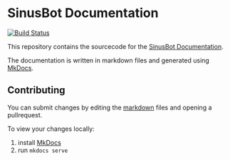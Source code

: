 # SinusBot Documentation

[![Build Status](https://travis-ci.org/SinusBot/docs.svg?branch=master)](https://travis-ci.org/SinusBot/docs)

This repository contains the sourcecode for the [SinusBot Documentation](https://sinusbot.github.io/docs/).

The documentation is written in markdown files and generated using [MkDocs](https://www.mkdocs.org).

## Contributing

You can submit changes by editing the [markdown](https://guides.github.com/features/mastering-markdown/) files and opening a pullrequest.

To view your changes locally:

1. install [MkDocs](https://www.mkdocs.org/#installation)
2. run `mkdocs serve`